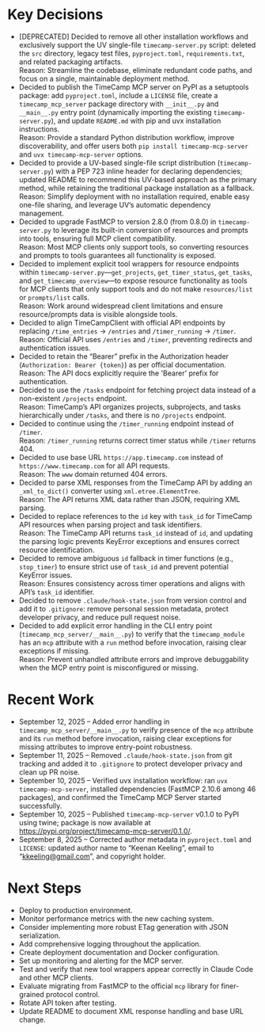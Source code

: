 <!-- 
This file is automatically maintained by Claude Code to track project decisions and recent work.
It helps team members quickly understand the project context and continue where others left off.
Generated by Claude Code's stop hook - feel free to edit manually if needed.
-->

# Key Decisions

* [DEPRECATED] Decided to remove all other installation workflows and exclusively support the UV single-file `timecamp-server.py` script: deleted the `src` directory, legacy test files, `pyproject.toml`, `requirements.txt`, and related packaging artifacts.  
  Reason: Streamline the codebase, eliminate redundant code paths, and focus on a single, maintainable deployment method.
* Decided to publish the TimeCamp MCP server on PyPI as a setuptools package: add `pyproject.toml`, include a `LICENSE` file, create a `timecamp_mcp_server` package directory with `__init__.py` and `__main__.py` entry point (dynamically importing the existing `timecamp-server.py`), and update `README.md` with pip and uvx installation instructions.  
  Reason: Provide a standard Python distribution workflow, improve discoverability, and offer users both `pip install timecamp-mcp-server` and `uvx timecamp-mcp-server` options.
* Decided to provide a UV-based single-file script distribution (`timecamp-server.py`) with a PEP 723 inline header for declaring dependencies; updated README to recommend this UV-based approach as the primary method, while retaining the traditional package installation as a fallback.  
  Reason: Simplify deployment with no installation required, enable easy one-file sharing, and leverage UV’s automatic dependency management.
* Decided to upgrade FastMCP to version 2.8.0 (from 0.8.0) in `timecamp-server.py` to leverage its built-in conversion of resources and prompts into tools, ensuring full MCP client compatibility.  
  Reason: Most MCP clients only support tools, so converting resources and prompts to tools guarantees all functionality is exposed.
* Decided to implement explicit tool wrappers for resource endpoints within `timecamp-server.py`—`get_projects`, `get_timer_status`, `get_tasks`, and `get_timecamp_overview`—to expose resource functionality as tools for MCP clients that only support tools and do not make `resources/list` or `prompts/list` calls.  
  Reason: Work around widespread client limitations and ensure resource/prompts data is visible alongside tools.
* Decided to align TimeCampClient with official API endpoints by replacing `/time_entries` → `/entries` and `/timer_running` → `/timer`.  
  Reason: Official API uses `/entries` and `/timer`, preventing redirects and authentication issues.
* Decided to retain the “Bearer” prefix in the Authorization header (`Authorization: Bearer {token}`) as per official documentation.  
  Reason: The API docs explicitly require the 'Bearer' prefix for authentication.
* Decided to use the `/tasks` endpoint for fetching project data instead of a non-existent `/projects` endpoint.  
  Reason: TimeCamp’s API organizes projects, subprojects, and tasks hierarchically under `/tasks`, and there is no `/projects` endpoint.
* Decided to continue using the `/timer_running` endpoint instead of `/timer`.  
  Reason: `/timer_running` returns correct timer status while `/timer` returns 404.
* Decided to use base URL `https://app.timecamp.com` instead of `https://www.timecamp.com` for all API requests.  
  Reason: The `www` domain returned 404 errors.
* Decided to parse XML responses from the TimeCamp API by adding an `_xml_to_dict()` converter using `xml.etree.ElementTree`.  
  Reason: The API returns XML data rather than JSON, requiring XML parsing.
* Decided to replace references to the `id` key with `task_id` for TimeCamp API resources when parsing project and task identifiers.  
  Reason: The TimeCamp API returns `task_id` instead of `id`, and updating the parsing logic prevents KeyError exceptions and ensures correct resource identification.
* Decided to remove ambiguous `id` fallback in timer functions (e.g., `stop_timer`) to ensure strict use of `task_id` and prevent potential KeyError issues.  
  Reason: Ensures consistency across timer operations and aligns with API’s `task_id` identifier.
* Decided to remove `.claude/hook-state.json` from version control and add it to `.gitignore`: remove personal session metadata, protect developer privacy, and reduce pull request noise.
* Decided to add explicit error handling in the CLI entry point (`timecamp_mcp_server/__main__.py`) to verify that the `timecamp_module` has an `mcp` attribute with a `run` method before invocation, raising clear exceptions if missing.  
  Reason: Prevent unhandled attribute errors and improve debuggability when the MCP entry point is misconfigured or missing.

# Recent Work

* September 12, 2025 – Added error handling in `timecamp_mcp_server/__main__.py` to verify presence of the `mcp` attribute and its `run` method before invocation, raising clear exceptions for missing attributes to improve entry-point robustness.
* September 11, 2025 – Removed `.claude/hook-state.json` from git tracking and added it to `.gitignore` to protect developer privacy and clean up PR noise.
* September 10, 2025 – Verified uvx installation workflow: ran `uvx timecamp-mcp-server`, installed dependencies (FastMCP 2.10.6 among 46 packages), and confirmed the TimeCamp MCP Server started successfully.
* September 10, 2025 – Published `timecamp-mcp-server` v0.1.0 to PyPI using twine; package is now available at https://pypi.org/project/timecamp-mcp-server/0.1.0/.
* September 8, 2025 – Corrected author metadata in `pyproject.toml` and `LICENSE`: updated author name to “Keenan Keeling”, email to “kkeeling@gmail.com”, and copyright holder.

# Next Steps

* Deploy to production environment.
* Monitor performance metrics with the new caching system.
* Consider implementing more robust ETag generation with JSON serialization.
* Add comprehensive logging throughout the application.
* Create deployment documentation and Docker configuration.
* Set up monitoring and alerting for the MCP server.
* Test and verify that new tool wrappers appear correctly in Claude Code and other MCP clients.
* Evaluate migrating from FastMCP to the official `mcp` library for finer-grained protocol control.
* Rotate API token after testing.
* Update README to document XML response handling and base URL change.